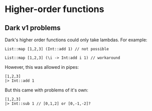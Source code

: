 # Higher-order functions

## Dark v1 problems

Dark's higher order functions could only take lambdas. For example:

```
List::map [1,2,3] (Int::add 1) // not possible

List::map [1,2,3] (\i -> Int:add i 1) // workaround
```

However, this was allowed in pipes:

```
[1,2,3]
|> Int::add 1
```

But this came with problems of it's own:

```
[1,2,3]
|> Int::sub 1 // [0,1,2] or [0,-1,-2]?
```
